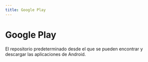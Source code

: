 ```yaml
---
title: Google Play
---
```

# Google Play 

El repositorio predeterminado desde el que se pueden encontrar y descargar las aplicaciones de Android.